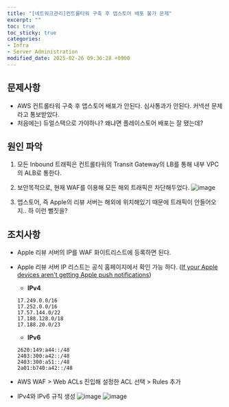 ```yaml
---
title: "[네트워크관리]컨트롤타워 구축 후 앱스토어 배포 불가 문제"
excerpt: ""
toc: true
toc_sticky: true
categories:
- Infra
- Server Administration
modified_date: 2025-02-26 09:36:28 +0900
---
```


## 문제사항
- AWS 컨트롤타워 구축 후 앱스토어 배포가 안된다. 심사통과가 안된다. 커넥션 문제라고 통보받았다.
- 처음에는) 듀얼스택으로 가야하나? 왜냐면 플레이스토어 배포는 잘 됐는데?

## 원인 파악 
1. 모든 Inbound 트래픽은 컨트롤타워의 Transit Gateway의 LB를 통해 내부 VPC의 ALB로 통한다.
 
2. 보안목적으로, 현재 WAF를 이용해 모든 해외 트래픽은 차단해두었다.
     ![image](https://github.com/user-attachments/assets/de82b3e8-28f2-433f-9c96-7a06a9bc7ce8)

3. 앱스토어, 즉 Apple의 리뷰 서버는 해외에 위치해있기 때문에 트래픽이 안들어오지.. 하 이런 뻘짓을?
 
## 조치사항 
- Apple 리뷰 서버의 IP를 WAF 화이트리스트에 등록하면 된다.
- Apple 리뷰 서버 IP 리스트는 공식 홈페이지에서 확인 가능 하다. ([If your Apple devices aren't getting Apple push notifications](https://support.apple.com/en-us/102266))

  - **IPv4**
  ```
  17.249.0.0/16
  17.252.0.0/16
  17.57.144.0/22
  17.188.128.0/18
  17.188.20.0/23
  ```

  - **IPv6**
  ```
  2620:149:a44::/48
  2403:300:a42::/48
  2403:300:a51::/48
  2a01:b740:a42::/48
  ```

- AWS WAF > Web ACLs 진입해 설정한 ACL 선택 > Rules 추가
- IPv4와 IPv6 규칙 생성
  ![image](https://github.com/user-attachments/assets/fa2bda5f-e8b0-402d-8fe6-d005beac36d3)
  ![image](https://github.com/user-attachments/assets/30f68427-03be-4cb5-9c47-82bcde8307e9)


